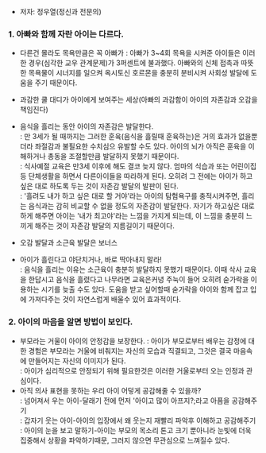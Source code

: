 
- 저자: 정우열(정신과 전문의)  

### 1. 아빠와 함께 자란 아이는 다르다.

* 다른건 몰라도 목욕만큼은 꼭 아빠가
: 아빠가 3~4회 목욕을 시켜준 아이들은 이러한 경우(심각한 교우 관계문제)가 3퍼센트에 불과했다. 아빠와의 신체 접촉과 따뜻한 목욕물이 시너지를 일으켜 옥시토신 호르몬을 충분히 분비시켜 사회성 발달에 도움을 주기 때문이다.  

* 과감한 쿨 대디가 아이에게 보여주는 세상(아빠의 과감함이 아이의 자존감과 오감을 책임진다)  
- 음식을 흘리는 동안 아이의 자존감은 발달한다.  
: 만 3세가 될 때까지는 그러한 훈육(음식을 흘릴때 훈육하는)은 거의 효과가 없을뿐더라 좌절감과 불필요한 수치심으 유발할 수도 있다. 아이의 뇌가 아직은 훈육을 이해하거나 총동을 조절할만큼 발달하지 못했기 때문이다.  
: 식사예절 교육은 만3세  이후에 해도 결코 늦지 않다. 엄마의 식습과 또는 어린이집 등 단체생활을 하면서 다른아이들을 따라하게 된다. 오히려 그 전에는 아이가 하고 싶은 대로 하도록 두는 것이 자존감 발달의 발판이 된다.  
: '흘려도 내가 하고 싶은 대로 할 거야'라는 아이의 탐험욕구를 충적시켜주면, 흘리는 음식과는 감히 비교할 수 없을 정도의 자존감이 발달한다. 자기가 하고싶은 대로 하게 해주면 아이는 '내가 최고야'라는 느낌을 가지게 되는데, 이 느낌을 충분히 느끼게 해주는 것이 자존감 발달의 지름길이기 때문이다.  

- 오감 발달과 소근육 발달은 보너스
- 아이가 흘린다고 야단치거나, 바로 딱아내지 말라!  
: 음식을 흘리는 이유는 소근육이 충분히 발달하지 못했기 때문이다. 이때 삭사 교육을 한답시고 음식을 흘렸다고 나무라면 교육은커녕 주눅이 들어 오히려 숟가락을 이용하는 시기를 늦출 수도 있다. 도움을 받고 싶어할때 숟가락을 아이와 함께 잡고 입에 가져다주는 것이 자연스럽게 배울수 있어 효과적이다.  

### 2. 아이의 마음을 알면 방법이 보인다.

- 부모라는 거울이 아이의 안정감을 보장한다.
: 아이가 부모로부터 배우는 감정에 대한 경험은 부모라는 거울에 비춰지는 자신의 모습과 직결되고, 그것은 결국 마음속에 만들어지는 자신의 이미지가 된다.  
: 아이가 심리적으로 안정되기 위해 필요한것은 이러한 거울로부터 오는 인정과 관심이다.  
- 아직 의사 표현을 못하는 우리 아이 어덯게 공감해줄 수 있을까?  
: 넘어져서 우는 아이-달래기 전에 먼저 '아이고 많이 아프지?;라고 아픔을 공감해주기  
: 갑자기 웃는 아이-아이의 입장에서 왜 웃는지 재빨리 파악후 이해하고 공감해주기    
: 아이의 눈을 보고 말하기-아이는 부모의 목소리 톤고 크기 뿐아니라 눈빛에 더욱 집중해서 상황을 파악하기때문, 그러지 않으면 무관심으로 느껴질수 있다.   

